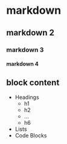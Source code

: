 # markdown

## markdown 2

### markdown 3

#### markdown 4

## block content

- Headings
  - h1
  - h2
  - ...
  - h6
- Lists
- Code Blocks